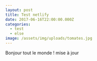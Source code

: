 ```yaml
---
layout: post
title: Test netlify
date: 2017-06-16T22:00:00.000Z
categories:
  - test
  - else
image: /assets/img/uploads/tomates.jpg
---
```

Bonjour tout le monde ! mise à jour
